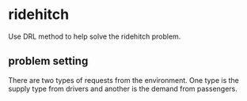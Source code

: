 # ridehitch
Use DRL method to help solve the ridehitch problem.
## problem setting
There are two types of requests from the environment. 
One type is the supply type from drivers and another is the demand from passengers.

